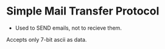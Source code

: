 

#  Simple Mail Transfer Protocol

- Used to SEND emails, not to recieve them.


Accepts only 7-bit ascii as data.



